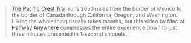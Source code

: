 > [The Pacific Crest Trail](https://www.pcta.org/discover-the-trail/) runs 2650 miles from the border of Mexico to the border of Canada through California, Oregon, and Washington. Hiking the whole thing usually takes months, but this video by Mac of [Halfway Anywhere](https://www.halfwayanywhere.com/) compresses the entire experience down to just three minutes presented in 1-second snippets.
